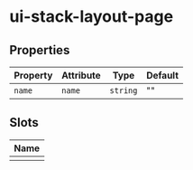 # ui-stack-layout-page

## Properties

| Property | Attribute | Type     | Default |
|----------|-----------|----------|---------|
| `name`   | `name`    | `string` | ""      |

## Slots

| Name |
|------|
|      |
